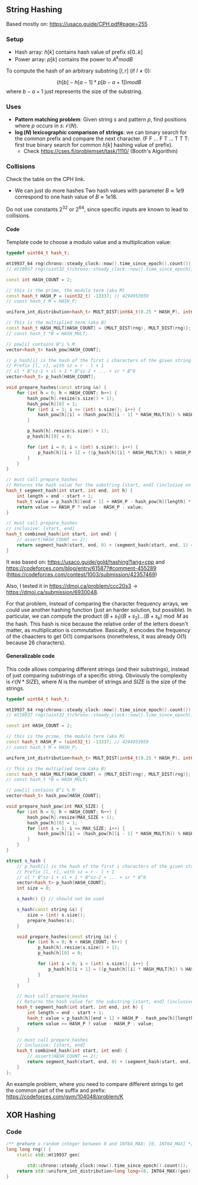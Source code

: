 ## String Hashing
Based mostly on: https://usaco.guide/CPH.pdf#page=255

### Setup

- Hash array: $h[k]$ contains hash value of prefix $s[0..k]$
- Power array: $p[k]$ contains the power to $A^k mod B$

To compute the hash of an arbitrary substring $[l, r]$ (if $l \neq 0$):

$$(h[b] - h[a - 1]*p[b - a + 1]) mod B$$
where $b - a + 1$ just represents the size of the substring.

### Uses
- **Pattern matching problem**: Given string $s$ and pattern $p$, find positions where $p$ occurs in $s$: $\mathcal{O}(N)$.
- **$\log(N)$ lexicographic comparison of strings**: we can binary search for the common prefix and compare the next character. (F F ... F T ... T T T: first true binary search for common $h[k]$ hashing value of prefix).
    - Check https://cses.fi/problemset/task/1110/ (Booth's Algorithm)

### Collisions
Check the table on the CPH link.


- We can just do more hashes Two hash values with parameter $B \approx 1e9$ correspond to one hash value of $B \approx 1e18$.

Do not use constants $2^{32}$ or $2^{64}$, since specific inputs are known to lead to collisions.



#### Code
Template code to choose a modulo value and a multiplication value:
```cpp
typedef uint64_t hash_t;

mt19937_64 rng(chrono::steady_clock::now().time_since_epoch().count());
// mt19937 rng((uint32_t)chrono::steady_clock::now().time_since_epoch().count());

const int HASH_COUNT = 2;

// this is the prime, the modulo term (aka M)
const hash_t HASH_P = (uint32_t) -13337; // 4294953959
// const hash_t M = HASH_P;

uniform_int_distribution<hash_t> MULT_DIST(int64_t(0.25 * HASH_P), int64_t(0.75 * HASH_P));

// This is the multiplied term (aka B)
const hash_t HASH_MULT[HASH_COUNT] = {MULT_DIST(rng), MULT_DIST(rng)};
// const hash_t *B = HASH_MULT;

// pow[i] contains B^i % M
vector<hash_t> hash_pow[HASH_COUNT];

// p_hash[i] is the hash of the first i characters of the given string
// Prefix [l, r], with sz = r - l + 1
// sl * B^sz-1 + sl + 1 * B^sz-2 + ... + sr * B^0
vector<hash_t> p_hash[HASH_COUNT];

void prepare_hashes(const string &s) {
    for (int h = 0; h < HASH_COUNT; h++) {
        hash_pow[h].resize(s.size() + 1);
        hash_pow[h][0] = 1;
        for (int i = 1; i <= (int) s.size(); i++) {
            hash_pow[h][i] = (hash_pow[h][i - 1] * HASH_MULT[h]) % HASH_P;
        }

        p_hash[h].resize(s.size() + 1);
        p_hash[h][0] = 0;

        for (int i = 0; i < (int) s.size(); i++) {
            p_hash[h][i + 1] = ((p_hash[h][i] * HASH_MULT[h]) % HASH_P + s[i]) % HASH_P;
        }
    }
}

// must call prepare_hashes
// Returns the hash value for the substring [start, end] (inclusive on both ends)
hash_t segment_hash(int start, int end, int h) {
    int length = end - start + 1;
    hash_t value = p_hash[h][end + 1] + HASH_P - hash_pow[h][length] * p_hash[h][start] % HASH_P;
    return value >= HASH_P ? value - HASH_P : value;
}

// must call prepare_hashes
// inclusive: [start, end]
hash_t combined_hash(int start, int end) {
    // assert(HASH_COUNT == 2);
    return segment_hash(start, end, 0) + (segment_hash(start, end, 1) << 32);
}
```

It was based on: https://usaco.guide/gold/hashing?lang=cpp and https://codeforces.com/blog/entry/61587?#comment-455289 (https://codeforces.com/contest/1003/submission/42357469)

Also, I tested it in https://dmoj.ca/problem/ccc20s3 -> https://dmoj.ca/submission/6930048.

For that problem, instead of comparing the character frequency arrays, we could use another hashing function (just an harder solution, but possible).
In particular, we can compute the product $(B + s_1)(B + s_2) \dots (B + s_k) \bmod M$ as the hash. This hash is nice because the relative order of the letters doesn't matter, as multiplication is commutative. Basically, it encodes the frequency of the chaacters to get O(1) comparisons (nonetheless, it was already O(1) because 26 characters).


#### Generalizable code
This code allows comparing different strings (and their substrings), instead of just comparing substrings of a specific string.
Obviously the complexity is $\mathcal{O}(N * SIZE)$, where $N$ is the number of strings and $SIZE$ is the size of the strings.

```cpp
typedef uint64_t hash_t;

mt19937_64 rng(chrono::steady_clock::now().time_since_epoch().count());
// mt19937 rng((uint32_t)chrono::steady_clock::now().time_since_epoch().count());

const int HASH_COUNT = 2;

// this is the prime, the modulo term (aka M)
const hash_t HASH_P = (uint32_t) -13337; // 4294953959
// const hash_t M = HASH_P;

uniform_int_distribution<hash_t> MULT_DIST(int64_t(0.25 * HASH_P), int64_t(0.75 * HASH_P));

// This is the multiplied term (aka B)
const hash_t HASH_MULT[HASH_COUNT] = {MULT_DIST(rng), MULT_DIST(rng)};
// const hash_t *B = HASH_MULT;

// pow[i] contains B^i % M
vector<hash_t> hash_pow[HASH_COUNT];

void prepare_hash_pow(int MAX_SIZE) {
    for (int h = 0; h < HASH_COUNT; h++) {
        hash_pow[h].resize(MAX_SIZE + 1);
        hash_pow[h][0] = 1;
        for (int i = 1; i <= MAX_SIZE; i++) {
            hash_pow[h][i] = (hash_pow[h][i - 1] * HASH_MULT[h]) % HASH_P;
        }
    }
}

struct s_hash {
    // p_hash[i] is the hash of the first i characters of the given string
    // Prefix [l, r], with sz = r - l + 1
    // sl * B^sz-1 + sl + 1 * B^sz-2 + ... + sr * B^0
    vector<hash_t> p_hash[HASH_COUNT];
    int size = 0;

    s_hash() {} // should not be used

    s_hash(const string &s) {
        size = (int) s.size();
        prepare_hashes(s);
    }

    void prepare_hashes(const string &s) {
        for (int h = 0; h < HASH_COUNT; h++) {
            p_hash[h].resize(s.size() + 1);
            p_hash[h][0] = 0;

            for (int i = 0; i < (int) s.size(); i++) {
                p_hash[h][i + 1] = ((p_hash[h][i] * HASH_MULT[h]) % HASH_P + s[i]) % HASH_P;
            }
        }
    }

    // must call prepare_hashes
    // Returns the hash value for the substring [start, end] (inclusive on both ends)
    hash_t segment_hash(int start, int end, int h) {
        int length = end - start + 1;
        hash_t value = p_hash[h][end + 1] + HASH_P - hash_pow[h][length] * p_hash[h][start] % HASH_P;
        return value >= HASH_P ? value - HASH_P : value;
    }

    // must call prepare_hashes
    // inclusive: [start, end]
    hash_t combined_hash(int start, int end) {
        // assert(HASH_COUNT == 2);
        return segment_hash(start, end, 0) + (segment_hash(start, end, 1) << 32);
    }
};
```

An example problem, where you need to compare different strings to get the common part of the suffix and prefix:
https://codeforces.com/gym/104048/problem/K


## XOR Hashing
### Code
```cpp
/** @return a random integer between 0 and INT64_MAX: [0, INT64_MAX] */
long long rng() {
	static std::mt19937 gen(

	    std::chrono::steady_clock::now().time_since_epoch().count());
	return std::uniform_int_distribution<long long>(0, INT64_MAX)(gen);
}
```
